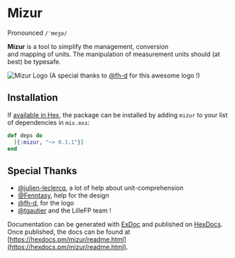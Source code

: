 # Mizur
Pronounced `/'meʒə/`

**Mizur** is a tool to simplify the management, conversion  
and mapping of units. 
The manipulation of measurement units should (at best) 
be typesafe.

![Mizur Logo](images/logo.png)
(A special thanks to [@fh-d](https://github.com/fh-d) for this awesome logo !)


## Installation

If [available in Hex](https://hex.pm/docs/publish), the package can be installed
by adding `mizur` to your list of dependencies in `mix.exs`:

```elixir
def deps do
  [{:mizur, "~> 0.1.1"}]
end
```

## Special Thanks

- [@julien-leclercq](https://github.com/julien-leclercq), a lot of help about unit-comprehension
- [@Fenntasy](https://github.com/Fenntasy), help for the design
- [@fh-d](https://github.com/fh-d), for the logo
- [@tgautier](https://github.com/tgautier) and the LilleFP team !

Documentation can be generated with [ExDoc](https://github.com/elixir-lang/ex_doc)
and published on [HexDocs](https://hexdocs.pm). Once published, the docs can
be found at [https://hexdocs.pm/mizur/readme.html](https://hexdocs.pm/mizur/readme.html).

